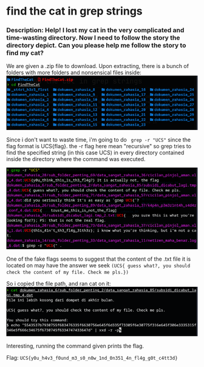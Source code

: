 # find the cat in grep strings
### Description: Help! I lost my cat in the very complicated and time-wasting directory. Now I need to follow the story the directory depict. Can you please help me follow the story to find my cat?

We are given a .zip file to download. Upon extracting, there is a bunch of folders with more folders and nonsensical files inside:
![alt text](image.png)

Since i don't want to waste time, i'm going to do ``` grep -r "UCS"``` since the flag format is UCS{flag}. the -r flag here mean "recursive" so grep tries to find the specified string (in this case UCS) in every directory contained inside the directory where the command was executed.

![alt text](image-1.png)

One of the fake flags seems to suggest that the content of the .txt file it is located on may have the answer we seek ```(UCS{ guess what?, you should check the content of my file. Check me pls.})```

So i copied the file path, and ran cat on it:
![alt text](image-2.png)

Interesting, running the command given prints the flag.

Flag: ```UCS{y0u_h4v3_f0und_m3_s0_n0w_1nd_0n351_4n_fl4g_g0t_c4tt3d}```
